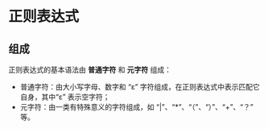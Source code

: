 # 正则表达式


## 组成

正则表达式的基本语法由 **普通字符** 和 **元字符** 组成：

* 普通字符：由大小写字母、数字和 “ε” 字符组成，在正则表达式中表示匹配它自身，其中“ε” 表示空字符；
* 元字符：由一类有特殊意义的字符组成，如 “|”、“*”、“（”、“）”、“+”、“？” 等。

